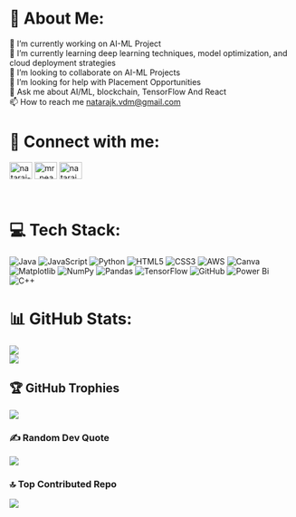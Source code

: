 # 💫 About Me:
🔭 I’m currently working on AI-ML Project<br>🌱 I’m currently learning deep learning techniques, model optimization, and cloud deployment strategies<br>👯 I’m looking to collaborate on AI-ML Projects<br>🤝 I’m looking for help with Placement Opportunities<br>💬 Ask me about AI/ML, blockchain, TensorFlow And React<br>📫 How to reach me natarajk.vdm@gmail.com

# 🤝 Connect with me:
<p align="left">
<a href="https://linkedin.com/in/nataraj-kannan" target="blank"><img align="center" src="https://raw.githubusercontent.com/rahuldkjain/github-profile-readme-generator/master/src/images/icons/Social/linked-in-alt.svg" alt="nataraj-kannan" height="30" width="40" /></a>
<a href="https://www.codechef.com/users/mr_peace" target="blank"><img align="center" src="https://cdn.jsdelivr.net/npm/simple-icons@3.1.0/icons/codechef.svg" alt="mr_peace" height="30" width="40" /></a>
<a href="https://www.hackerrank.com/natarajk_vdm" target="blank"><img align="center" src="https://raw.githubusercontent.com/rahuldkjain/github-profile-readme-generator/master/src/images/icons/Social/hackerrank.svg" alt="natarajk_vdm" height="30" width="40" /></a>
</p><br>


# 💻 Tech Stack:
![Java](https://img.shields.io/badge/java-%23ED8B00.svg?style=for-the-badge&logo=openjdk&logoColor=white) ![JavaScript](https://img.shields.io/badge/javascript-%23323330.svg?style=for-the-badge&logo=javascript&logoColor=%23F7DF1E) ![Python](https://img.shields.io/badge/python-3670A0?style=for-the-badge&logo=python&logoColor=ffdd54) ![HTML5](https://img.shields.io/badge/html5-%23E34F26.svg?style=for-the-badge&logo=html5&logoColor=white) ![CSS3](https://img.shields.io/badge/css3-%231572B6.svg?style=for-the-badge&logo=css3&logoColor=white) ![AWS](https://img.shields.io/badge/AWS-%23FF9900.svg?style=for-the-badge&logo=amazon-aws&logoColor=white) ![Canva](https://img.shields.io/badge/Canva-%2300C4CC.svg?style=for-the-badge&logo=Canva&logoColor=white) ![Matplotlib](https://img.shields.io/badge/Matplotlib-%23ffffff.svg?style=for-the-badge&logo=Matplotlib&logoColor=black) ![NumPy](https://img.shields.io/badge/numpy-%23013243.svg?style=for-the-badge&logo=numpy&logoColor=white) ![Pandas](https://img.shields.io/badge/pandas-%23150458.svg?style=for-the-badge&logo=pandas&logoColor=white) ![TensorFlow](https://img.shields.io/badge/TensorFlow-%23FF6F00.svg?style=for-the-badge&logo=TensorFlow&logoColor=white) ![GitHub](https://img.shields.io/badge/github-%23121011.svg?style=for-the-badge&logo=github&logoColor=white) ![Power Bi](https://img.shields.io/badge/power_bi-F2C811?style=for-the-badge&logo=powerbi&logoColor=black) ![C++](https://img.shields.io/badge/c++-%2300599C.svg?style=for-the-badge&logo=c%2B%2B&logoColor=white)
# 📊 GitHub Stats:
![](https://github-readme-stats.vercel.app/api?username=Nataraj-K&theme=radical&hide_border=false&include_all_commits=false&count_private=false)<br/>
![](https://github-readme-streak-stats.herokuapp.com/?user=Nataraj-K&theme=radical&hide_border=false)<br/>

## 🏆 GitHub Trophies
![](https://github-profile-trophy.vercel.app/?username=Nataraj-K&theme=radical&no-frame=false&no-bg=true&margin-w=4)

### ✍️ Random Dev Quote
![](https://quotes-github-readme.vercel.app/api?type=horizontal&theme=radical)

### 🔝 Top Contributed Repo
![](https://github-contributor-stats.vercel.app/api?username=Nataraj-K&limit=5&theme=dark&combine_all_yearly_contributions=true)
